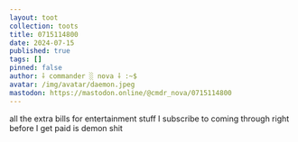 ```yaml
---
layout: toot
collection: toots
title: 0715114800
date: 2024-07-15
published: true
tags: []
pinned: false
author: ⸸ commander ░ nova ⸸ :~$
avatar: /img/avatar/daemon.jpeg
mastodon: https://mastodon.online/@cmdr_nova/0715114800
---
```


all the extra bills for entertainment stuff I subscribe to coming through right before I get paid is demon shit
